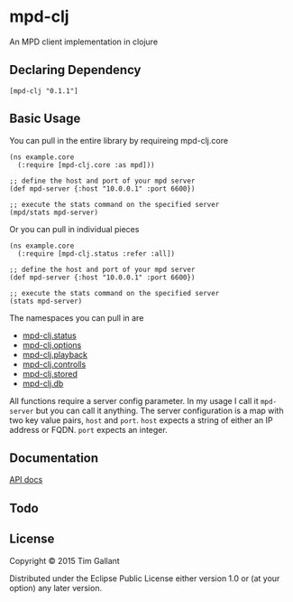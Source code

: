 # mpd-clj

An MPD client implementation in clojure

## Declaring Dependency

`[mpd-clj "0.1.1"]`

## Basic Usage

You can pull in the entire library by requireing mpd-clj.core

    (ns example.core
      (:require [mpd-clj.core :as mpd]))

    ;; define the host and port of your mpd server
    (def mpd-server {:host "10.0.0.1" :port 6600})

    ;; execute the stats command on the specified server
    (mpd/stats mpd-server)

Or you can pull in individual pieces 

    (ns example.core
      (:require [mpd-clj.status :refer :all])

    ;; define the host and port of your mpd server
    (def mpd-server {:host "10.0.0.1" :port 6600})

    ;; execute the stats command on the specified server
    (stats mpd-server)


The namespaces you can pull in are

* [mpd-clj.status](http://tgallant.github.io/mpd.clj/mpd-clj.status.html)
* [mpd-clj.options](http://tgallant.github.io/mpd.clj/mpd-clj.options.html)
* [mpd-clj.playback](http://tgallant.github.io/mpd.clj/mpd-clj.playback.html)
* [mpd-clj.controlls](http://tgallant.github.io/mpd.clj/mpd-clj.controlls.html)
* [mpd-clj.stored](http://tgallant.github.io/mpd.clj/mpd-clj.stored.html)
* [mpd-clj.db](http://tgallant.github.io/mpd.clj/mpd-clj.db.html)

All functions require a server config parameter. In my usage I call it
`mpd-server` but you can call it anything. The server configuration is
a map with two key value pairs, `host` and `port`. `host` expects a
string of either an IP address or FQDN. `port` expects an integer.

## Documentation

[API docs](https://tgallant.github.io/mpd.clj)

## Todo



## License

Copyright © 2015 Tim Gallant

Distributed under the Eclipse Public License either version 1.0 or (at
your option) any later version.
